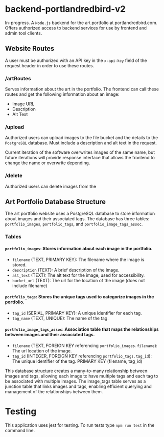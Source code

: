 # backend-portlandredbird-v2
In-progress. A `Node.js` backend for the art portfolio at portlandredbird.com. Offers authorized access to backend services for use by frontend and admin tool clients.

## Website Routes
A user must be authorized with an API key in the `x-api-key` field of the request header in order to use these routes.
### /artRoutes
Serves information about the art in the portfolio. The frontend can call these routes and get the following information about an image:
- Image URL
- Description
- Alt Text

### /upload
Authorized users can upload images to the file bucket and the details to the `PostgreSQL` database. Must include a description and alt text in the request.

Current iteration of the software overwrites images of the same name, but future iterations will provide response interface that allows the frontend to change the name or overwrite depending.

### /delete
Authorized users can delete images from the 


## Art Portfolio Database Structure
The art portfolio website uses a PostgreSQL database to store information about images and their associated tags. The database has three tables: `portfolio_images`, `portfolio_tags`, and `portfolio_image_tags_assoc`.

### Tables
#### `portfolio_images`: Stores information about each image in the portfolio.

- `filename` (TEXT, PRIMARY KEY): The filename where the image is stored.
- `description` (TEXT): A brief description of the image.
- `alt_text` (TEXT): The alt text for the image, used for accessibility.
- `bucket_url` (TEXT): The url for the location of the image (does not include filename)

#### `portfolio_tags`: Stores the unique tags used to categorize images in the portfolio.

- `tag_id` (SERIAL, PRIMARY KEY): A unique identifier for each tag.
- `tag_name` (TEXT, UNIQUE): The name of the tag.

#### `portfolio_image_tags_assoc`: Association table that maps the relationships between images and their associated tags.

- `filename` (TEXT, FOREIGN KEY referencing `portfolio_images.filename`): The url location of the image.
- `tag_id` (INTEGER, FOREIGN KEY referencing `portfolio_tags.tag_id`): The unique identifier of the tag.
PRIMARY KEY (filename, tag_id)

This database structure creates a many-to-many relationship between images and tags, allowing each image to have multiple tags and each tag to be associated with multiple images. The image_tags table serves as a junction table that links images and tags, enabling efficient querying and management of the relationships between them.


# Testing
This application uses jest for testing. To run tests type `npm run test` in the command line.
